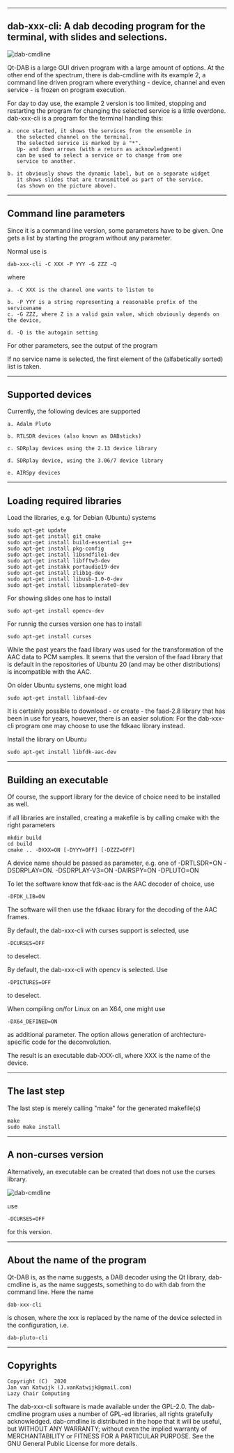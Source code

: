 
-------------------------------------------------------------------------
dab-xxx-cli:
A dab decoding program for the terminal, with slides and selections.
-------------------------------------------------------------------------

![dab-cmdline](/dab-cli-curses.png?raw=true)

Qt-DAB is a large GUI driven program with a large amount of options.
At the other end of the spectrum, there is dab-cmdline with its example 2, a command line driven program  where everything - device, channel and even service -
is frozen on program execution.

For day to day use, the example 2 version is too limited,
stopping and restarting the program for changing the selected
service is a little overdone. 
dab-xxx-cli is a program for the terminal handling this:

	a. once started, it shows the services from the ensemble in
	   the selected channel on the terminal. 
	   The selected service is marked by a "*".
	   Up- and down arrows (with a return as acknowledgment)
	   can be used to select a service or to change from one
	   service to another.

	b. it obviously shows the dynamic label, but on a separate widget
	   it shows slides that are transmitted as part of the service.
	   (as shown on the picture above).

------------------------------------------------------------------------
Command line parameters
------------------------------------------------------------------------

Since it is a command line version, some parameters have to be
given. One gets a list by starting the program without any parameter.

Normal use is

	dab-xxx-cli -C XXX -P YYY -G ZZZ -Q 

where

	a. -C XXX is the channel one wants to listen to

	b. -P YYY is a string representing a reasonable prefix of the servicename
	c. -G ZZZ, where Z is a valid gain value, which obviously depends on the device,

	d. -Q is the autogain setting

For other parameters, see the output of the program

If no service name is selected, the
first element of the (alfabetically sorted) list is taken.

-------------------------------------------------------------------------
Supported devices
-------------------------------------------------------------------------

Currently, the following devices are supported

	a. Adalm Pluto

	b. RTLSDR devices (also known as DABsticks)

	c. SDRplay devices using the 2.13 device library

	d. SDRplay device, using the 3.06/7 device library

	e. AIRSpy devices

---------------------------------------------------------------------------
Loading required libraries
--------------------------------------------------------------------------

Load the libraries, e.g. for Debian (Ubuntu) systems


	sudo apt-get update
	sudo apt-get install git cmake
	sudo apt-get install build-essential g++
	sudo apt-get install pkg-config
	sudo apt-get install libsndfile1-dev
	sudo apt-get install libfftw3-dev
	sudo apt-get instakk portaudio19-dev 
	sudo apt-get install zlib1g-dev 
	sudo apt-get install libusb-1.0-0-dev
	sudo apt-get install libsamplerate0-dev

For showing slides one has to install

	sudo apt-get install opencv-dev

For runnig the curses version one has to install

	sudo apt-get install curses

While the past years the faad library was used for the transformation of the
AAC data to PCM samples. It seems that the version of the faad library
that is default in the repositories of Ubuntu 20 (and may be other
distributions) is incompatible with the AAC.

On older Ubuntu systems, one might load

	sudo apt-get install libfaad-dev

It is certainly possible to download - or create - the faad-2.8 library
that has been in use for years, however, there is an easier
solution:
For the dab-xxx-cli program one may choose to use the fdkaac library
instead.

Install the library on Ubuntu

	sudo apt-get install libfdk-aac-dev

------------------------------------------------------------------------
Building an executable
------------------------------------------------------------------------

Of course, the support library for the device of choice need to
be installed as well.

if all libraries are installed, creating a makefile is by calling 
cmake with the right parameters

	mkdir build
	cd build
	cmake .. -DXXX=ON [-DYYY=OFF] [-DZZZ=OFF]

A device name should be passed as parameter, e.g. one of
	-DRTLSDR=ON 
	-DSDRPLAY=ON.
	-DSDRPLAY-V3=ON
	-DAIRSPY=ON
	-DPLUTO=ON

To let the software know that fdk-aac is the AAC decoder of choice, use

	-DFDK_LIB=ON

The software will then use the fdkaac library for the decoding of the AAC 
frames.

By default, the dab-xxx-cli with curses support is selected,
use

	-DCURSES=OFF

to deselect.

By default, the dab-xxx-cli with opencv is selected. Use

	-DPICTURES=OFF

to deselect.

When compiling on/for Linux on an X64, one might use

	-DX64_DEFINED=ON

as additional parameter. The option allows generation of 
archtecture-specific  code for the deconvolution.

The result is an executable dab-XXX-cli, where XXX is the name
of the device.

------------------------------------------------------------------------
The last step
------------------------------------------------------------------------

The last step is merely calling "make" for the generated makefile(s)

	make
	sudo make install


------------------------------------------------------------------------
A non-curses version
------------------------------------------------------------------------

Alternatively, an executable can be created that does not use the curses
library.

![dab-cmdline](/dab-cmdline.png?raw=true)

use

	-DCURSES=OFF

for this version.

------------------------------------------------------------------------
About the name of the program
------------------------------------------------------------------------

Qt-DAB is, as the name suggests, a DAB decoder using the Qt library,
dab-cmdline is, as the name suggests, something to do with dab from the
command line.
Here the  name

	dab-xxx-cli

is chosen, where the xxx is replaced by the name of the device selected
in the configuration, i.e.

	dab-pluto-cli

-------------------------------------------------------------------------
Copyrights
-------------------------------------------------------------------------
	
	Copyright (C)  2020
	Jan van Katwijk (J.vanKatwijk@gmail.com)
	Lazy Chair Computing

The dab-xxx-cli software is made available under the GPL-2.0. The dab-cmdline program uses a number of GPL-ed libraries, all rights gratefully acknowledged.
dab-cmdline is distributed in the hope that it will be useful, but WITHOUT ANY WARRANTY; without even the implied warranty of MERCHANTABILITY or FITNESS FOR A PARTICULAR PURPOSE.
See the GNU General Public License for more details.

